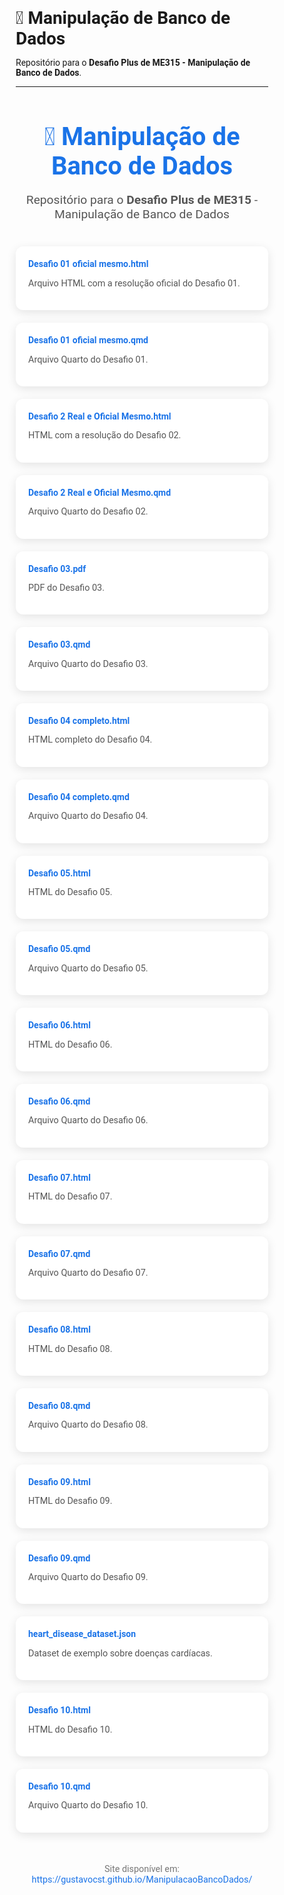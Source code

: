 # 📂 Manipulação de Banco de Dados

Repositório para o **Desafio Plus de ME315 - Manipulação de Banco de Dados**.

---

<html lang="pt-BR">
<head>
  <meta charset="UTF-8">
  <meta name="viewport" content="width=device-width, initial-scale=1.0">
  <title>Manipulação de Banco de Dados - ME315</title>
  <link href="https://fonts.googleapis.com/css2?family=Roboto:wght@400;700&display=swap" rel="stylesheet">
  <style>
    * {
      box-sizing: border-box;
      margin: 0;
      padding: 0;
      font-family: 'Roboto', sans-serif;
    }

    body {
      background: #f4f7f9;
      color: #333;
      line-height: 1.6;
      padding: 20px;
    }

    header {
      text-align: center;
      margin-bottom: 40px;
    }

    header h1 {
      font-size: 2.5rem;
      color: #1a73e8;
      margin-bottom: 10px;
    }

    header p {
      font-size: 1.2rem;
      color: #555;
    }

    .container {
      max-width: 1000px;
      margin: 0 auto;
    }

    .cards {
      display: grid;
      grid-template-columns: repeat(auto-fit, minmax(250px, 1fr));
      gap: 20px;
    }

    .card {
      background: #fff;
      border-radius: 12px;
      padding: 20px;
      box-shadow: 0 4px 15px rgba(0,0,0,0.1);
      transition: transform 0.2s, box-shadow 0.2s;
    }

    .card:hover {
      transform: translateY(-5px);
      box-shadow: 0 8px 25px rgba(0,0,0,0.15);
    }

    .card a {
      text-decoration: none;
      color: #1a73e8;
      font-weight: bold;
      display: block;
      margin-bottom: 8px;
      word-wrap: break-word;
    }

    .card a:hover {
      text-decoration: underline;
    }

    .card p {
      color: #555;
      font-size: 0.9rem;
    }

    footer {
      text-align: center;
      margin-top: 50px;
      font-size: 0.9rem;
      color: #777;
    }

    footer a {
      color: #1a73e8;
      text-decoration: none;
    }

    footer a:hover {
      text-decoration: underline;
    }

  </style>
</head>
<body>

  <header>
    <h1>📂 Manipulação de Banco de Dados</h1>
    <p>Repositório para o <strong>Desafio Plus de ME315</strong> - Manipulação de Banco de Dados</p>
  </header>

  <div class="container">
    <div class="cards">
      <div class="card">
        <a href="./Desafio%2001%20oficial%20mesmo.html">Desafio 01 oficial mesmo.html</a>
        <p>Arquivo HTML com a resolução oficial do Desafio 01.</p>
      </div>
      <div class="card">
        <a href="./Desafio%2001%20oficial%20mesmo.qmd">Desafio 01 oficial mesmo.qmd</a>
        <p>Arquivo Quarto do Desafio 01.</p>
      </div>
      <div class="card">
        <a href="./Desafio%202%20Real%20e%20Oficial%20Mesmo.html">Desafio 2 Real e Oficial Mesmo.html</a>
        <p>HTML com a resolução do Desafio 02.</p>
      </div>
      <div class="card">
        <a href="./Desafio%202%20Real%20e%20Oficial%20Mesmo.qmd">Desafio 2 Real e Oficial Mesmo.qmd</a>
        <p>Arquivo Quarto do Desafio 02.</p>
      </div>
      <div class="card">
        <a href="./Desafio%2003.pdf">Desafio 03.pdf</a>
        <p>PDF do Desafio 03.</p>
      </div>
      <div class="card">
        <a href="./Desafio%2003.qmd">Desafio 03.qmd</a>
        <p>Arquivo Quarto do Desafio 03.</p>
      </div>
      <div class="card">
        <a href="./Desafio04_completo.html">Desafio 04 completo.html</a>
        <p>HTML completo do Desafio 04.</p>
      </div>
      <div class="card">
        <a href="./Desafio04_completo.qmd">Desafio 04 completo.qmd</a>
        <p>Arquivo Quarto do Desafio 04.</p>
      </div>
      <div class="card">
        <a href="./Desafio%2005.html">Desafio 05.html</a>
        <p>HTML do Desafio 05.</p>
      </div>
      <div class="card">
        <a href="./Desafio%2005.qmd">Desafio 05.qmd</a>
        <p>Arquivo Quarto do Desafio 05.</p>
      </div>
      <div class="card">
        <a href="./Desafio%2006.html">Desafio 06.html</a>
        <p>HTML do Desafio 06.</p>
      </div>
      <div class="card">
        <a href="./Desafio%2006.qmd">Desafio 06.qmd</a>
        <p>Arquivo Quarto do Desafio 06.</p>
      </div>
      <div class="card">
        <a href="./Desafio%2007.html">Desafio 07.html</a>
        <p>HTML do Desafio 07.</p>
      </div>
      <div class="card">
        <a href="./Desafio%2007.qmd">Desafio 07.qmd</a>
        <p>Arquivo Quarto do Desafio 07.</p>
      </div>
      <div class="card">
        <a href="./Desafio%2008.html">Desafio 08.html</a>
        <p>HTML do Desafio 08.</p>
      </div>
      <div class="card">
        <a href="./Desafio%2008.qmd">Desafio 08.qmd</a>
        <p>Arquivo Quarto do Desafio 08.</p>
      </div>
      <div class="card">
        <a href="./Desafio%2009.html">Desafio 09.html</a>
        <p>HTML do Desafio 09.</p>
      </div>
      <div class="card">
        <a href="./Desafio%2009.qmd">Desafio 09.qmd</a>
        <p>Arquivo Quarto do Desafio 09.</p>
      </div>      
      <div class="card">
        <a href="./heart_disease_dataset.json">heart_disease_dataset.json</a>
        <p>Dataset de exemplo sobre doenças cardíacas.</p>
      </div>
      <div class="card">
        <a href="./Desafio%2010.html">Desafio 10.html</a>
        <p>HTML do Desafio 10.</p>
      </div>
      <div class="card">
        <a href="./Desafio%2010.qmd">Desafio 10.qmd</a>
        <p>Arquivo Quarto do Desafio 10.</p>
      </div>
    </div>
  </div>

  <footer>
    <p>Site disponível em: <a href="https://gustavocst.github.io/ManipulacaoBancoDados/">https://gustavocst.github.io/ManipulacaoBancoDados/</a></p>
  </footer>

</body>
</html>


